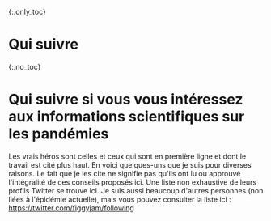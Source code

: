 {:.only_toc}
# Qui suivre

{:.no_toc}
# Qui suivre si vous vous intéressez aux informations scientifiques sur les pandémies

Les vrais héros sont celles et ceux qui sont en première ligne et dont le travail est cité plus haut. En voici quelques-uns que je suis pour diverses raisons. Le fait que je les cite ne signifie pas qu'ils ont lu ou approuvé l'intégralité de ces conseils proposés ici. Une liste non exhaustive de leurs profils Twitter se trouve ici. Je suis aussi beaucoup d'autres personnes (non liées à l'épidémie actuelle), mais vous pouvez consulter la liste ici : <https://twitter.com/figgyjam/following>
